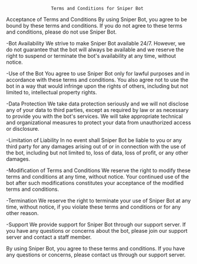                      Terms and Conditions for Sniper Bot

Acceptance of Terms and Conditions
By using Sniper Bot, you agree to be bound by these terms and conditions. If you do not agree to these terms and conditions, please do not use Sniper Bot.

-Bot Availability
We strive to make Sniper Bot available 24/7. However, we do not guarantee that the bot will always be available and we reserve the right to suspend or terminate the bot's availability at any time, without notice.

-Use of the Bot
You agree to use Sniper Bot only for lawful purposes and in accordance with these terms and conditions. You also agree not to use the bot in a way that would infringe upon the rights of others, including but not limited to, intellectual property rights.

-Data Protection
We take data protection seriously and we will not disclose any of your data to third parties, except as required by law or as necessary to provide you with the bot's services. We will take appropriate technical and organizational measures to protect your data from unauthorized access or disclosure.

-Limitation of Liability
In no event shall Sniper Bot be liable to you or any third party for any damages arising out of or in connection with the use of the bot, including but not limited to, loss of data, loss of profit, or any other damages.

-Modification of Terms and Conditions
We reserve the right to modify these terms and conditions at any time, without notice. Your continued use of the bot after such modifications constitutes your acceptance of the modified terms and conditions.

-Termination
We reserve the right to terminate your use of Sniper Bot at any time, without notice, if you violate these terms and conditions or for any other reason.

-Support
We provide support for Sniper Bot through our support server. If you have any questions or concerns about the bot, please join our support server and contact a staff member.

By using Sniper Bot, you agree to these terms and conditions. If you have any questions or concerns, please contact us through our support server.
